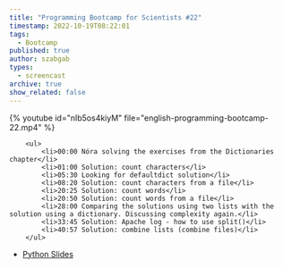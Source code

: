 ```yaml
---
title: "Programming Bootcamp for Scientists #22"
timestamp: 2022-10-19T08:22:01
tags:
  - Bootcamp
published: true
author: szabgab
types:
  - screencast
archive: true
show_related: false
---
```



{% youtube id="nIb5os4kiyM" file="english-programming-bootcamp-22.mp4" %}

        <ul>
            <li>00:00 Nóra solving the exercises from the Dictionaries chapter</li>
            <li>01:00 Solution: count characters</li>
            <li>05:30 Looking for defaultdict solution</li>
            <li>08:20 Solution: count characters from a file</li>
            <li>20:25 Solution: count words</li>
            <li>20:50 Solution: count words from a file</li>
            <li>28:00 Comparing the solutions using two lists with the solution using a dictionary. Discussing complexity again.</li>
            <li>33:45 Solution: Apache log - how to use split()</li>
            <li>40:57 Solution: combine lists (combine files)</li>
        </ul>

* [Python Slides](/slides/python)

